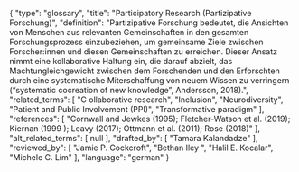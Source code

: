 {
    "type": "glossary",
    "title": "Participatory Research (Partizipative Forschung)",
    "definition": "Partizipative Forschung bedeutet, die Ansichten von Menschen aus relevanten Gemeinschaften in den gesamten Forschungsprozess einzubeziehen, um gemeinsame Ziele zwischen Forscher:innen und diesen Gemeinschaften zu erreichen. Dieser Ansatz nimmt eine kollaborative Haltung ein, die darauf abzielt, das Machtungleichgewicht zwischen dem Forschenden und den Erforschten durch eine systematische Miterschaffung von neuem Wissen zu verringern (“systematic cocreation of new knowledge”, Andersson, 2018).",
    "related_terms": [
        "C ollaborative research",
        "Inclusion",
        "Neurodiversity",
        "Patient and Public Involvement (PPI)",
        "Transformative paradigm"
    ],
    "references": [
        "Cornwall and Jewkes (1995); Fletcher-Watson et al. (2019); Kiernan (1999 ); Leavy (2017); Ottmann et al. (2011); Rose (2018)"
    ],
    "alt_related_terms": [
        null
    ],
    "drafted_by": [
        "Tamara Kalandadze"
    ],
    "reviewed_by": [
        "Jamie P. Cockcroft",
        "Bethan Iley ",
        "Halil E. Kocalar",
        "Michele C. Lim"
    ],
    "language": "german"
}